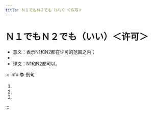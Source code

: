 ```yaml
---
title: Ｎ１でもＮ２でも（いい）＜许可＞
---
```


# Ｎ１でもＮ２でも（いい）＜许可＞

- 意义：表示N1和N2都在许可的范围之内；
- <grammer-content sentence="接续：名词 + でも + 名词 + でも + (いい/[大丈夫/だいじょうぶ])；" />
- 译文：N1和N2都可以。

::: info :books: 例句

1. <grammer-content sentence="[京劇/きょうげき]は[男性/だんせい]**でも**[女性/じょせい]**でもいいんですよ**。" trans="" />
2. <grammer-content sentence="メール**でも**[電話/でんわ]**でもいいです**。[連絡/れんらく]してください。" trans="" />
3. <grammer-content sentence="[土曜日/どようび]**でも**[日曜日/にちようび]**でも[大丈夫/だいじょうぶ]です**。" trans="" />

:::
